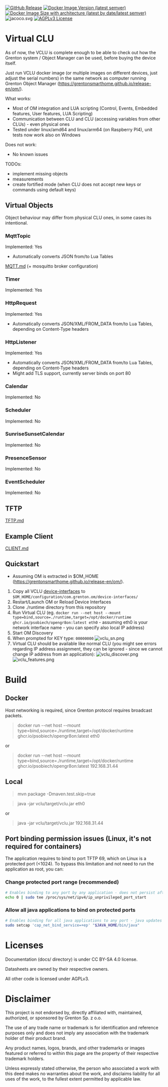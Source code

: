 [![GitHub Release](https://img.shields.io/github/v/release/psobiech/opengr8on?label=release)](https://github.com/psobiech/opengr8on/releases)
[![Docker Image Version (latest semver)](https://img.shields.io/docker/v/psobiech/opengr8on?sort=semver&label=docker%20version)](https://github.com/psobiech/opengr8on/pkgs/container/opengr8on)
[![Docker Image Size with architecture (latest by date/latest semver)](https://img.shields.io/docker/image-size/psobiech/opengr8on?label=docker%20size)](https://github.com/psobiech/opengr8on/pkgs/container/opengr8on)
![jacoco.svg](badges%2Fjacoco.svg)
[![AGPLv3 License](https://img.shields.io/badge/license-AGPL-blue.svg)](http://www.gnu.org/licenses/agpl-3.0)

# Virtual CLU

As of now, the VCLU is complete enough to be able to check out how the Grenton system / Object Manager can be used, before buying the device itself.

Just run VCLU docker image (or multiple images on different devices, just adjust the serial numbers) in the same network as computer running Grenton Object
Manager (https://grentonsmarthome.github.io/release-en/om/).

What works:

- Most of OM integration and LUA scripting (Control, Events, Embedded features, User features, LUA Scripting)
- Communication between CLU and CLU (accessing variables from other CLUs) - even physical ones
- Tested under linux/amd64 and linux/arm64 (on Raspberry PI4), unit tests now work also on Windows

Does not work:

- No known issues

TODOs:

- implement missing objects
- measurements
- create fortified mode (when CLU does not accept new keys or commands using default keys)

## Virtual Objects

Object behaviour may differ from physical CLU ones, in some cases its intentional. 

### MqttTopic

Implemented: Yes

* Automatically converts JSON from/to Lua Tables

[MQTT.md](modules/MQTT.md) (+ mosquitto broker configuration)

### Timer

Implemented: Yes

### HttpRequest

Implemented: Yes

* Automatically converts JSON/XML/FROM_DATA from/to Lua Tables, depending on Content-Type headers

### HttpListener

Implemented: Yes

* Automatically converts JSON/XML/FROM_DATA from/to Lua Tables, depending on Content-Type headers
* Might add TLS support, currently server binds on port 80

### Calendar

Implemented: No

### Scheduler

Implemented: No

### SunriseSunsetCalendar

Implemented: No

### PresenceSensor

Implemented: No

### EventScheduler

Implemented: No

## TFTP

[TFTP.md](modules%2FTFTP.md)

## Example Client

[CLIENT.md](modules%2FCLIENT.md)

## Quickstart

* Assuming OM is extracted in $OM_HOME (https://grentonsmarthome.github.io/release-en/om/).

1. Copy all VCLU [device-interfaces](runtime%2Fdevice-interfaces) to `$OM_HOME/configuration/com.grenton.om/device-interfaces/`
1. Restart/Launch OM or Reload Device Interfaces
1. Clone ./runtime directory from this repository
1. Run Virtual CLU (eg. `docker run --net host --mount type=bind,source=./runtime,target=/opt/docker/runtime ghcr.io/psobiech/opengr8on:latest eth0` - assuming
   eth0 is your network interface name - you can specify also local IP address)
1. Start OM Discovery
1. When prompted for KEY type: `00000000`
   ![vclu_sn.png](docs%2Fimg%2Fvclu_sn.png)
1. Virtual CLU should be available like normal CLU (you might see errors regarding IP address assignment, they can be ignored - since we cannot change IP address from an application):
   ![vclu_discover.png](docs%2Fimg%2Fvclu_discover.png)
   ![vclu_features.png](docs%2Fimg%2Fvclu_features.png)

# Build

## Docker

Host networking is required, since Grenton protocol requires broadcast packets. 

> docker run --net host --mount type=bind,source=./runtime,target=/opt/docker/runtime ghcr.io/psobiech/opengr8on:latest eth0

or

> docker run --net host --mount type=bind,source=./runtime,target=/opt/docker/runtime ghcr.io/psobiech/opengr8on:latest 192.168.31.44

## Local

> mvn package -Dmaven.test.skip=true

> java -jar vclu/target/vclu.jar eth0

or

> java -jar vclu/target/vclu.jar 192.168.31.44

## Port binding permission issues (Linux, it's not required for containers)

The application requires to bind to port TFTP 69, which on Linux is a protected port (<1024).
To bypass this limitation and not need to run the application as root, you can:

### Change protected port range (recommended)

```bash
# Enables binding to any port by any application - does not persist after reboot
echo 0 | sudo tee /proc/sys/net/ipv4/ip_unprivileged_port_start
```

### Allow all java applications to bind on protected ports

```bash
# Enables binding for all java applications to any port - java updates will clear the flag
sudo setcap 'cap_net_bind_service=+ep' "$JAVA_HOME/bin/java"
```

# Licenses

Documentation (docs/ directory) is under CC BY-SA 4.0 license.

Datasheets are owned by their respective owners.

All other code is licensed under AGPLv3.

# Disclaimer

This project is not endorsed by, directly affiliated with, maintained, authorized, or sponsored by Grenton Sp. z o.o.

The use of any trade name or trademark is for identification and reference purposes only and does not imply any association with the trademark holder of their
product brand.

Any product names, logos, brands, and other trademarks or images featured or referred to within this page are the property of their respective trademark
holders.

Unless expressly stated otherwise, the person who associated a work with this deed makes no warranties about the work, and disclaims liability for all uses of
the work, to the fullest extent permitted by applicable law.
